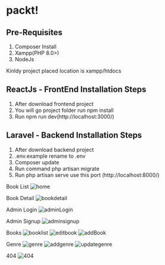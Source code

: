 
# packt!

Pre-Requisites
----------------------------
1. Composer Install
2. Xampp(PHP 8.0>)
3. NodeJs

Kinldy project placed location is xampp/htdocs

ReactJs - FrontEnd Installation Steps
------------------------------------------
1. After download frontend project
2. You will go project folder run npm install
3. Run npm run dev(http://localhost:3000/)

Laravel - Backend Installation Steps
---------------------------------------
1. After download backend project
2. .env.example rename to .env
3. Composer update
4. Run command php artisan migrate
5. Run php artisan serve use this port (http://localhost:8000/)

Book List
![home](https://github.com/aravinth1615/packt/assets/47536817/24436da8-2046-4916-bb50-de051c9b1bcd)

Book Detail
![bookdetail](https://github.com/aravinth1615/packt/assets/47536817/d8a25b5e-25d3-4a7e-ad98-4c9971c84cea)

Admin Login
![adminLogin](https://github.com/aravinth1615/packt/assets/47536817/91e9cc5f-b7ff-4144-842e-2a11139f4263)

Admin Signup
![adminsignup](https://github.com/aravinth1615/packt/assets/47536817/064be68e-abc3-417c-aeee-3d1340d155e8)

Books
![booklist](https://github.com/aravinth1615/packt/assets/47536817/848053b5-cb6f-4d03-82b3-8a3816464af2)
![editbook](https://github.com/aravinth1615/packt/assets/47536817/7599ac11-1965-4dc2-9b4c-ea0a511172a8)
![addBook](https://github.com/aravinth1615/packt/assets/47536817/d23991fe-0858-43d8-a060-a97c2419c634)

Genre
![genre](https://github.com/aravinth1615/packt/assets/47536817/087d798f-d63e-4525-a7c9-bf4936c38ead)
![addgenre](https://github.com/aravinth1615/packt/assets/47536817/aefb25f5-e10b-42dd-b045-600211a7687a)
![updategenre](https://github.com/aravinth1615/packt/assets/47536817/50e5047c-45cb-4fbe-a386-316a2b779680)

404
![404](https://github.com/aravinth1615/packt/assets/47536817/836d28a2-7cfa-4906-815c-c640765aa39f)

